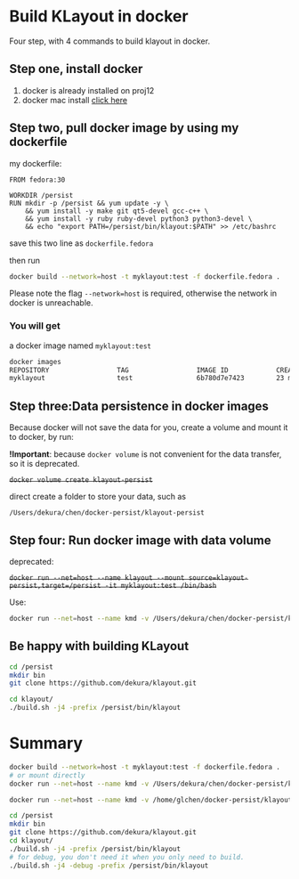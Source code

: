 # Build KLayout in docker

Four step, with 4 commands to build klayout in docker.



## Step one, install docker

1. docker is already installed on proj12
2. docker mac install [click here](https://docs.docker.com/docker-for-mac/install/)

## Step two, pull docker image by using my dockerfile

my dockerfile:

```docker
FROM fedora:30

WORKDIR /persist
RUN mkdir -p /persist && yum update -y \
    && yum install -y make git qt5-devel gcc-c++ \
    && yum install -y ruby ruby-devel python3 python3-devel \
    && echo "export PATH=/persist/bin/klayout:$PATH" >> /etc/bashrc
```

save this two line as `dockerfile.fedora`

then run

```bash
docker build --network=host -t myklayout:test -f dockerfile.fedora .
```

Please note the flag `--network=host` is required, otherwise the network in docker is unreachable.



### You will get

a docker image named `myklayout:test`

```bash
docker images
REPOSITORY                 TAG                 IMAGE ID            CREATED             SIZE
myklayout                  test                6b780d7e7423        23 minutes ago      1.12GB
```



## Step three:Data persistence in docker images

Because docker will not save the data for you, create a volume and mount it to docker, by run:

**!Important**: because `docker volume` is not convenient for the data transfer, so it is deprecated.

~~`docker volume create klayout-persist`~~



direct create a folder to store your data, such as

`/Users/dekura/chen/docker-persist/klayout-persist`



## Step four: Run docker image with data volume

deprecated:


~~`docker run --net=host --name klayout --mount source=klayout-persist,target=/persist -it myklayout:test /bin/bash`~~



Use:

```bash
docker run --net=host --name kmd -v /Users/dekura/chen/docker-persist/klayout-persist:/persist -it klayout:make /bin/bash
```






## Be happy with building KLayout

```bash
cd /persist
mkdir bin
git clone https://github.com/dekura/klayout.git

cd klayout/
./build.sh -j4 -prefix /persist/bin/klayout
```



# Summary

```bash
docker build --network=host -t myklayout:test -f dockerfile.fedora .
# or mount directly
docker run --net=host --name kmd -v /Users/dekura/chen/docker-persist/klayout-persist:/persist -it klayout:make /bin/bash

docker run --net=host --name kmd -v /home/glchen/docker-persist/klayout-persist:/persist -it klayout:make /bin/bash

cd /persist
mkdir bin
git clone https://github.com/dekura/klayout.git
cd klayout/
./build.sh -j4 -prefix /persist/bin/klayout
# for debug, you don't need it when you only need to build.
./build.sh -j4 -debug -prefix /persist/bin/klayout
```


